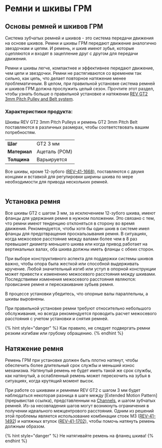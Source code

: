 # Ремни и шкивы ГРМ

## Основы ремней и шкивов ГРМ&#x20;

Система зубчатых ремней и шкивов - это система передачи движения на основе шкивов. Ремни и шкивы ГРМ передают движение аналогично звездочкам и цепям. И ремень, и шкив имеют зубья, которые сцепляются и входят в зацепление друг с другом для передачи движения. &#x20;

Ремни и шкивы легче, компактнее и эффективнее передают движение, чем цепи и звездочки. Ремни не растягиваются со временем так сильно, как цепь, что делает повторное натяжение менее проблематичным. В целом, при правильной установке система ремней и шкивов ГРМ должна прослужить целый сезон. Прочтите этот раздел, чтобы узнать больше о правильной установке и натяжении [REV GT2 3mm Pitch Pulley and Belt system](https://www.revrobotics.com/competition/ftc/motion/rotary-motion/belts-pulleys/timing-belts-pulleys/).&#x20;

### Характеристики продукта:&#x20;

Шкивы REV GT2 3mm Pitch Pulleys и ремень GT2 3mm Pitch Belt поставляются в различных размерах, чтобы соответствовать вашим потребностям.

| | |
| -------------- | ------------ |
| **Шаг** | GT2 3 мм | |
| **Материал** | Ацеталь (POM)|
| **Толщина** | Варьируется |

Все шкивы, кроме 12-зубого ([REV-41-1668](https://www.revrobotics.com/rev-41-1668/)), поставляются с двумя концами и вставкой для регулировки ширины шкива по мере необходимости для привода нескольких ремней.&#x20;

<figure><img src="https://2589213514-files.gitbook.io/~/files/v0/b/gitbook-legacy-files/o/assets%2F-M5yw0n8IneF5-9ybLjT%2F-M9K18LZVdxadMkT5yRD%2F-M9KTgm-_wjrY9N9AmWr%2Fimage.png?alt=media&#x26;token=32d28a14-aac3-4210-bf26-dcdccefcf28f" alt=""><figcaption></figcaption></figure>

## Установка ремня&#x20;

Все шкивы GT2 с шагом 3 мм, за исключением 12-зубого шкива, имеют фланцы для удержания ремня в нужном положении. Это связано с тем, что ремни имеют тенденцию отклоняться в сторону во время движения. Рекомендуется, чтобы хотя бы один шкив в системе имел фланцы для предотвращения проскальзывания ремня. В ситуациях, когда межосевое расстояние между валами более чем в 8 раз превышает диаметр меньшего шкива или когда привод работает на вертикальных валах, оба шкива должны иметь фланцы с обеих сторон.&#x20;

При выборе конструктивного аспекта для поддержки системы шкивов важно, чтобы опора была жесткой или способной выдерживать кручение. Любой значительный изгиб или уступ в опорной конструкции может привести к изменению межосевого расстояния между шкивами. Последствиями изменения межосевого расстояния являются: провисание ремня и перескакивание зубьев ремня. &#x20;

В процессе установки убедитесь, что опорные валы параллельны, а шкивы выровнены.&#x20;

При правильной установке ремни требуют относительно небольшого обслуживания, но всегда рекомендуется проводить расчет межосевого расстояния с учетом установки и снятия ремней.&#x20;

{% hint style="danger" %}
Как правило, не следует подвергать ремни резким изгибам или грубому обращению.&#x20;
{% endhint %}

## Натяжение ремня

Ремень ГРМ при установке должен быть плотно натянут, чтобы обеспечить более длительный срок службы и меньший износ механизма. Натянутый ремень не будет иметь такой же срок службы, как натянутый, а ослабленный ремень может перескочить на зубья в ситуациях, когда крутящий момент высок.&#x20;

При работе со шкивами и ремнями REV GT2 с шагом 3 мм будет наблюдаться некоторая разница в шаге между [Extended Motion Pattern](прерывистая ссылка), представленным на [Channels](https://www.revrobotics.com/competition/ftc/structure/channel/), и шагом зубчатых ремней. Из-за несовпадения шагов могут возникнуть ограничения в получении идеального межцентрового расстояния. Одним из решений этой проблемы является использование комбинации стоек M3 ([REV-41-1492](https://www.revrobotics.com/rev-41-1492/)) и натяжных втулок ([REV-41-1702](https://www.revrobotics.com/rev-41-1702/)), чтобы помочь натянуть ремень должным образом.&#x20;

{% hint style="danger" %}
Не натягивайте ремень на фланец шкива!
{% endhint %}
